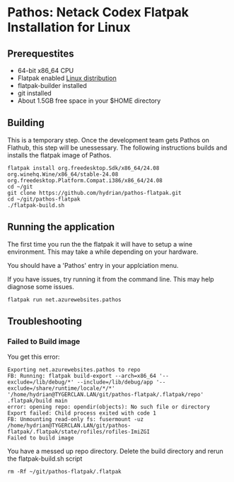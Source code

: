 # Pathos: Netack Codex Flatpak Installation for Linux

## Prerequestites
* 64-bit x86_64 CPU 
* Flatpak enabled [Linux distribution](https://flatpak.org/setup/) 
* flatpak-builder installed 
* git installed
* About 1.5GB free space in your $HOME directory

## Building

This is a temporary step. Once the development team gets Pathos on Flathub, this step will be unessessary. The following instructions builds and installs the flatpak image of Pathos. 

```
flatpak install org.freedesktop.Sdk/x86_64/24.08 org.winehq.Wine/x86_64/stable-24.08 org.freedesktop.Platform.Compat.i386/x86_64/24.08
cd ~/git
git clone https://github.com/hydrian/pathos-flatpak.git
cd ~/git/pathos-flatpak
./flatpak-build.sh
```

<!-- ## Installation

Install flatpak application

```
flatpack install net.azurewebsites.pathos
``` -->

## Running the application
The first time you run the the flatpak it will have to setup a wine environment. This may take a while depending on your hardware.  

You should have a 'Pathos' entry in your applciation menu.

If you have issues, try running it from the command line. This may help diagnose some issues. 

```
flatpak run net.azurewebsites.pathos
```

## Troubleshooting

### Failed to Build image
You get this error:
```
Exporting net.azurewebsites.pathos to repo
FB: Running: flatpak build-export --arch=x86_64 '--exclude=/lib/debug/*' --include=/lib/debug/app '--exclude=/share/runtime/locale/*/*' '/home/hydrian@TYGERCLAN.LAN/git/pathos-flatpak/.flatpak/repo' .flatpak/build main
error: opening repo: opendir(objects): No such file or directory
Export failed: Child process exited with code 1
FB: Unmounting read-only fs: fusermount -uz /home/hydrian@TYGERCLAN.LAN/git/pathos-flatpak/.flatpak/state/rofiles/rofiles-ImiZGI
Failed to build image
```
You have a messed up repo directory. Delete the build directory and rerun the flatpak-build.sh script
```
rm -Rf ~/git/pathos-flatpak/.flatpak 
